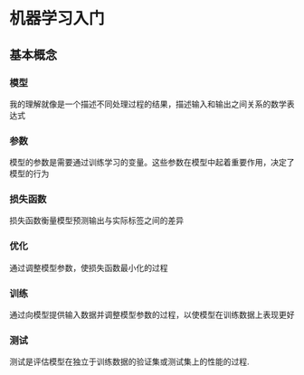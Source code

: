 # 机器学习入门

## 基本概念

### 模型

我的理解就像是一个描述不同处理过程的结果，描述输入和输出之间关系的数学表达式

### 参数

模型的参数是需要通过训练学习的变量。这些参数在模型中起着重要作用，决定了模型的行为

### 损失函数

损失函数衡量模型预测输出与实际标签之间的差异

### 优化

通过调整模型参数，使损失函数最小化的过程

### 训练

通过向模型提供输入数据并调整模型参数的过程，以使模型在训练数据上表现更好

### 测试

测试是评估模型在独立于训练数据的验证集或测试集上的性能的过程.

